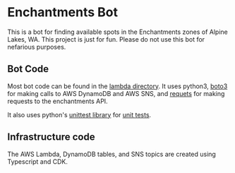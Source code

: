 # Enchantments Bot
This is a bot for finding available spots in the Enchantments zones of Alpine Lakes, WA.
This project is just for fun. Please do not use this bot for nefarious purposes.

## Bot Code
Most bot code can be found in the [lambda directory](https://github.com/tonymajestro/EnchantmentsBot/tree/main/lambda). It uses python3, [boto3](https://boto3.amazonaws.com/v1/documentation/api/latest/index.html) for making calls to AWS DynamoDB and AWS SNS, and [requets](https://pypi.org/project/requests/) for making requests to the enchantments API.

It also uses python's [unittest library](https://docs.python.org/3/library/unittest.html) for [unit tests](https://github.com/tonymajestro/EnchantmentsBot/tree/main/lambda/test).

## Infrastructure code
The AWS Lambda, DynamoDB tables, and SNS topics are created using Typescript and CDK.     

